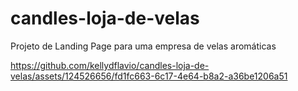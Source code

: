 # candles-loja-de-velas
Projeto de Landing Page para uma empresa de velas aromáticas


https://github.com/kellydflavio/candles-loja-de-velas/assets/124526656/fd1fc663-6c17-4e64-b8a2-a36be1206a51

